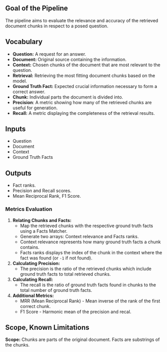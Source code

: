 ## Goal of the Pipeline

The pipeline aims to evaluate the relevance and accuracy of the retrieved document chunks in respect to a posed question.

## Vocabulary

* **Question:** A request for an answer.
* **Document:** Original source containing the information.
* **Context:** Chosen chunks of the document that are most relevant to the question.
* **Retrieval:** Retrieving the most fitting document chunks based on the model.
* **Ground Truth Fact:** Expected crucial information necessary to form a correct answer.
* **Chunk:** Individual parts the document is divided into.
* **Precision**: A metric showing how many of the retrieved chunks are useful for generation.
* **Recall:** A metric displaying the completeness of the retrieval results.

## Inputs

* Question
* Document
* Context
* Ground Truth Facts

## Outputs

* Fact ranks.
* Precision and Recall scores.
* Mean Reciprocal Rank, F1 Score.

### Metrics Evaluation

1. **Relating Chunks and Facts:**
   * Map the retrieved chunks with the respective ground truth facts using a Facts Matcher.
   * Generate two arrays: Context relevance and Facts ranks.
   * Context relevance represents how many ground truth facts a chunk contains.
   * Facts ranks displays the index of the chunk in the context where the fact was found (or `-1` if not found).
2. **Calculating Precision:**
   * The precision is the ratio of the retrieved chunks which include ground truth facts to total retrieved chunks.
3. **Calculating Recall:**
   * The recall is the ratio of ground truth facts found in chunks to the total number of ground truth facts.
4. **Additional Metrics:**
   * MRR (Mean Reciprocal Rank) - Mean inverse of the rank of the first correct chunk.
   * F1 Score - Harmonic mean of the precision and recal.

## Scope, Known Limitations

**Scope:** Chunks are parts of the original document. Facts are substrings of the chunks.